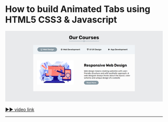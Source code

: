 # How to build Animated Tabs using HTML5 CSS3 & Javascript

![Tabs](Tab.png)

[▶▶ video link]()

----------
